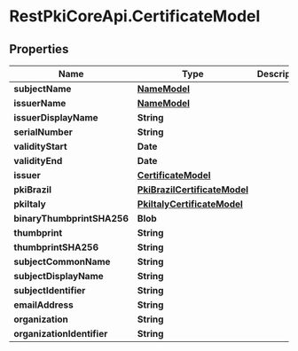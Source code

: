 # RestPkiCoreApi.CertificateModel

## Properties
Name | Type | Description | Notes
------------ | ------------- | ------------- | -------------
**subjectName** | [**NameModel**](NameModel.md) |  | [optional] 
**issuerName** | [**NameModel**](NameModel.md) |  | [optional] 
**issuerDisplayName** | **String** |  | [optional] 
**serialNumber** | **String** |  | [optional] 
**validityStart** | **Date** |  | [optional] 
**validityEnd** | **Date** |  | [optional] 
**issuer** | [**CertificateModel**](CertificateModel.md) |  | [optional] 
**pkiBrazil** | [**PkiBrazilCertificateModel**](PkiBrazilCertificateModel.md) |  | [optional] 
**pkiItaly** | [**PkiItalyCertificateModel**](PkiItalyCertificateModel.md) |  | [optional] 
**binaryThumbprintSHA256** | **Blob** |  | [optional] 
**thumbprint** | **String** |  | [optional] 
**thumbprintSHA256** | **String** |  | [optional] 
**subjectCommonName** | **String** |  | [optional] 
**subjectDisplayName** | **String** |  | [optional] 
**subjectIdentifier** | **String** |  | [optional] 
**emailAddress** | **String** |  | [optional] 
**organization** | **String** |  | [optional] 
**organizationIdentifier** | **String** |  | [optional] 
